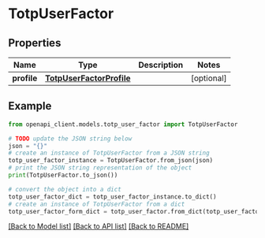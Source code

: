 # TotpUserFactor


## Properties

Name | Type | Description | Notes
------------ | ------------- | ------------- | -------------
**profile** | [**TotpUserFactorProfile**](TotpUserFactorProfile.md) |  | [optional] 

## Example

```python
from openapi_client.models.totp_user_factor import TotpUserFactor

# TODO update the JSON string below
json = "{}"
# create an instance of TotpUserFactor from a JSON string
totp_user_factor_instance = TotpUserFactor.from_json(json)
# print the JSON string representation of the object
print(TotpUserFactor.to_json())

# convert the object into a dict
totp_user_factor_dict = totp_user_factor_instance.to_dict()
# create an instance of TotpUserFactor from a dict
totp_user_factor_form_dict = totp_user_factor.from_dict(totp_user_factor_dict)
```
[[Back to Model list]](../README.md#documentation-for-models) [[Back to API list]](../README.md#documentation-for-api-endpoints) [[Back to README]](../README.md)


